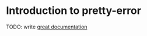# Introduction to pretty-error

TODO: write [great documentation](http://jacobian.org/writing/great-documentation/what-to-write/)
